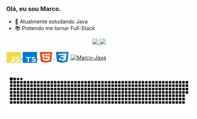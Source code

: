 ### Olá, eu sou Marco.

- 🌱 Atualmente estudando Java
- 📚 Pretendo me tornar Full-Stack


<div align="center">
  <a href="https://github.com/MzAlexandre">
  <img height="180em" src="https://github-readme-stats.vercel.app/api?username=MzAlexandre&show_icons=true&theme=dark&include_all_commits=true&count_private=true"/>
  <img height="180em" src="https://github-readme-stats.vercel.app/api/top-langs/?username=MzAlexandre&layout=compact&langs_count=7&theme=dark"/>
</div>

 <div style="display: inline_block"><br>
  <img align="center" alt="Marco-Js" height="30" width="40" src="https://raw.githubusercontent.com/devicons/devicon/master/icons/javascript/javascript-plain.svg">
  <img align="center" alt="Marco-Ts" height="30" width="40" src="https://raw.githubusercontent.com/devicons/devicon/master/icons/typescript/typescript-plain.svg">
  <img align="center" alt="Marco-HTML" height="30" width="40" src="https://raw.githubusercontent.com/devicons/devicon/master/icons/html5/html5-original.svg">
  <img align="center" alt="Marco-CSS" height="30" width="40" src="https://raw.githubusercontent.com/devicons/devicon/master/icons/css3/css3-original.svg">
  <img align="center" alt="Marco-Java" height="30" width="40" src="https://cdn.jsdelivr.net/gh/devicons/devicon/icons/java/java-original.svg" />
</div>
  
##
  
![Snake animation](https://github.com/MzAlexandre/MzAlexandre/blob/output/github-contribution-grid-snake.svg)
